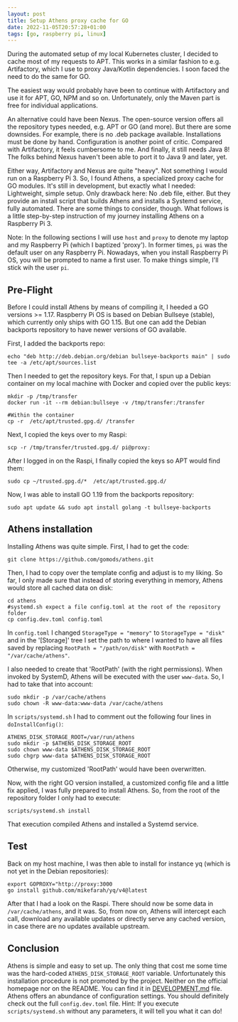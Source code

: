 ```yaml
---
layout: post
title: Setup Athens proxy cache for GO
date: 2022-11-05T20:57:28+01:00
tags: [go, raspberry pi, linux]
---
```


During the automated setup of my local Kubernetes cluster, I decided to cache most of my requests to APT. This works in a similar fashion to e.g. Artifactory, which I use to proxy Java/Kotlin dependencies. I soon faced the need to do the same for GO.

The easiest way would probably have been to continue with Artifactory and use it for APT, GO, NPM and so on. Unfortunately, only the Maven part is free for individual applications.

An alternative could have been Nexus. The open-source version offers all the repository types needed, e.g. APT or GO (and more). But there are some downsides. For example, there is no .deb package available. Installations must be done by hand. Configuration is another point of critic. Compared with Artifactory, it feels cumbersome to me. And finally, it still needs Java 8! The folks behind Nexus haven't been able to port it to Java 9 and later, yet.

Either way, Artifactory and Nexus are quite "heavy". Not something I would run on a Raspberry Pi 3. So, I found Athens, a specialized proxy cache for GO modules. It's still in development, but exactly what I needed: Lightweight, simple setup. Only drawback here: No .deb file, either. But they provide an install script that builds Athens and installs a Systemd service, fully automated. There are some things to consider, though. What follows is a little step-by-step instruction of my journey installing Athens on a Raspberry Pi 3.

Note: In the following sections I will use  `host` and `proxy` to denote my laptop and my Raspberry Pi (which I baptized 'proxy'). In former times, `pi` was the default user on any Raspberry Pi. Nowadays, when you install Raspberry Pi OS, you will be prompted to name a first user. To make things simple, I'll stick wih the user `pi`.

## Pre-Flight

Before I could install Athens by means of compiling it, I heeded a GO versions >= 1.17. Raspberry Pi OS is based on Debian Bullseye (stable), which currently only ships with GO 1.15. But one can add the Debian backports repository to have newer versions of GO available. 

First, I added the backports repo:

    echo "deb http://deb.debian.org/debian bullseye-backports main" | sudo tee -a /etc/apt/sources.list

Then I needed to get the repository keys. For that, I spun up a Debian container on my local machine with Docker and copied over the public keys:

    mkdir -p /tmp/transfer
    docker run -it --rm debian:bullseye -v /tmp/transfer:/transfer

    #Within the container
    cp -r  /etc/apt/trusted.gpg.d/ /transfer

Next, I copied the keys over to my Raspi:

    scp -r /tmp/transfer/trusted.gpg.d/ pi@proxy:

After I logged in on the Raspi, I finally copied the keys so APT would find them:

    sudo cp ~/trusted.gpg.d/*  /etc/apt/trusted.gpg.d/ 

Now, I was able to install GO 1.19 from the backports repository:

    sudo apt update && sudo apt install golang -t bullseye-backports

## Athens installation

Installing Athens was quite simple. First, I had to get the code:

    git clone https://github.com/gomods/athens.git
    
Then, I had to copy over the template config and adjust is to my liking. So far, I only made sure that instead of storing everything in memory, Athens would store all cached data on disk:

    cd athens
    #systemd.sh expect a file config.toml at the root of the repository folder
    cp config.dev.toml config.toml

In `config.toml` I changed `StorageType = "memory"` to `StorageType = "disk"` and in the '[Storage]' tree I set the path to where I wanted to have all files saved by replacing `RootPath = "/path/on/disk"` with `RootPath = "/var/cache/athens"`.

I also needed to create that 'RootPath' (with the right permissions). When invoked by SystemD, Athens will be executed with the user `www-data`. So, I had to take that into account:

    sudo mkdir -p /var/cache/athens
    sudo chown -R www-data:www-data /var/cache/athens

In `scripts/systemd.sh` I had to comment out the following four lines in `doInstallConfig()`:

    ATHENS_DISK_STORAGE_ROOT=/var/run/athens
    sudo mkdir -p $ATHENS_DISK_STORAGE_ROOT
    sudo chown www-data $ATHENS_DISK_STORAGE_ROOT
    sudo chgrp www-data $ATHENS_DISK_STORAGE_ROOT

Otherwise, my customized 'RootPath' would have been overwritten.

Now, with the right GO version installed, a customized config file and a little fix applied, I was fully prepared to install Athens. So, from the root of the repository folder I only had to execute:

    scripts/systemd.sh install

That execution compiled Athens and installed a Systemd service.

## Test

Back on my host machine, I was then able to install for instance yq (which is not yet in the Debian repositories):

    export GOPROXY="http://proxy:3000
    go install github.com/mikefarah/yq/v4@latest
    
After that I had a look on the Raspi. There should now be some data in `/var/cache/athens`, and it was. So, from now on, Athens will intercept each call, download any available updates or directly serve any cached version, in case there are no updates available upstream.

## Conclusion

Athens is simple and easy to set up. The only thing that cost me some time was the hard-coded `ATHENS_DISK_STORAGE_ROOT` variable. Unfortunately this installation procedure is not promoted by the project. Neither on the official homepage nor on the README. You can find it in [DEVELOPMENT.md](https://github.com/gomods/athens/blob/main/DEVELOPMENT.md) file. Athens offers an abundance of configuration settings. You should definitely check out the full `config.dev.toml` file. Hint: If you execute `scripts/systemd.sh` without any parameters, it will tell you what it can do!
